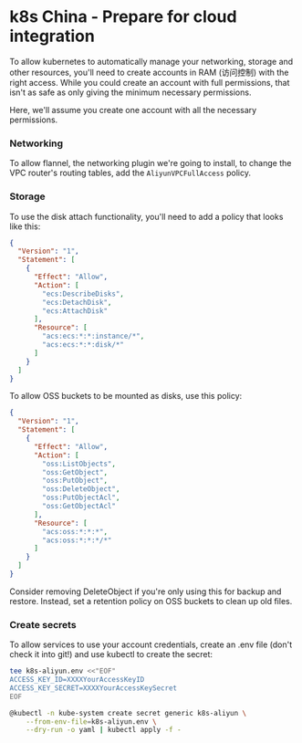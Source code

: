 # k8s China - Prepare for cloud integration

To allow kubernetes to automatically manage your networking, storage and other resources, you'll need to create accounts in RAM (访问控制) with the right access.  While you could create an account with full permissions, that isn't as safe as only giving the minimum necessary permissions.

Here, we'll assume you create one account with all the necessary permissions.

### Networking

To allow flannel, the networking plugin we're going to install, to change the VPC router's routing tables, add the `AliyunVPCFullAccess` policy.

### Storage

To use the disk attach functionality, you'll need to add a policy that looks like this:

```json
{
  "Version": "1",
  "Statement": [
    {
      "Effect": "Allow",
      "Action": [
		"ecs:DescribeDisks",
		"ecs:DetachDisk",
		"ecs:AttachDisk"
      ],
      "Resource": [
        "acs:ecs:*:*:instance/*",
		"acs:ecs:*:*:disk/*"
      ]
    }
  ]
}
```

To allow OSS buckets to be mounted as disks, use this policy:

```json
{
  "Version": "1",
  "Statement": [
    {
      "Effect": "Allow",
      "Action": [
        "oss:ListObjects",
        "oss:GetObject",
        "oss:PutObject",
        "oss:DeleteObject",
        "oss:PutObjectAcl",
        "oss:GetObjectAcl"
      ],
      "Resource": [
        "acs:oss:*:*:*",
        "acs:oss:*:*:*/*"
      ]
    }
  ]
}
```

Consider removing DeleteObject if you're only using this for backup and restore.  Instead, set a retention policy on OSS buckets to clean up old files.

### Create secrets

To allow services to use your account credentials, create an .env file (don't check it into git!) and use kubectl to create the secret:

```bash
tee k8s-aliyun.env <<"EOF"
ACCESS_KEY_ID=XXXXYourAccessKeyID
ACCESS_KEY_SECRET=XXXXYourAccessKeySecret
EOF

@kubectl -n kube-system create secret generic k8s-aliyun \
	--from-env-file=k8s-aliyun.env \
	--dry-run -o yaml | kubectl apply -f -
```
